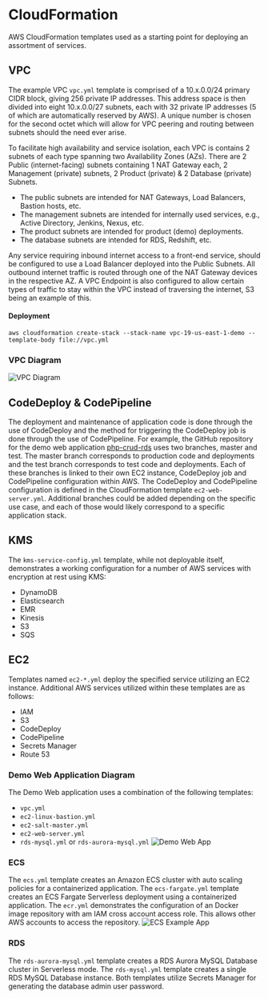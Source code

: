 # CloudFormation
AWS CloudFormation templates used as a starting point for deploying an assortment of services.

## VPC
The example VPC `vpc.yml` template is comprised of a 10.x.0.0/24 primary CIDR block, giving 256 private IP addresses. This address space is then divided into eight 10.x.0.0/27 subnets, each with 32 private IP addresses (5 of which are automatically reserved by AWS). A unique number is chosen for the second octet which will allow for VPC peering and routing between subnets should the need ever arise.

To facilitate high availability and service isolation, each VPC is contains 2 subnets of each type spanning two Availability Zones (AZs). There are 2 Public (internet-facing) subnets containing 1 NAT Gateway each, 2 Management (private) subnets, 2 Product (private) & 2 Database (private) Subnets.

* The public subnets are intended for NAT Gateways, Load Balancers, Bastion hosts, etc.
* The management subnets are intended for internally used services, e.g., Active Directory, Jenkins, Nexus, etc.
* The product subnets are intended for product (demo) deployments.
* The database subnets are intended for RDS, Redshift, etc.

Any service requiring inbound internet access to a front-end service, should be configured to use a Load Balancer deployed into the Public Subnets. All outbound internet traffic is routed through one of the NAT Gateway devices in the respective AZ. A VPC Endpoint is also configured to allow certain types of traffic to stay within the VPC instead of traversing the internet, S3 being an example of this.

#### Deployment
`aws cloudformation create-stack --stack-name vpc-19-us-east-1-demo --template-body file://vpc.yml`

### VPC Diagram
![VPC Diagram](https://www.lucidchart.com/publicSegments/view/8017025b-b0a9-482f-819b-bd624e94c120/image.png)

## CodeDeploy & CodePipeline
The deployment and maintenance of application code is done through the use of CodeDeploy and the method for triggering the CodeDeploy job is done through the use of CodePipeline. For example, the GitHub repository for the demo web application [php-crud-rds](https://github.com/jason4151/php-crud-rds) uses two branches, master and test. The master branch corresponds to production code and deployments and the test branch corresponds to test code and deployments. Each of these branches is linked to their own EC2 instance, CodeDeploy job and CodePipeline configuration within AWS. The CodeDeploy and CodePipeline configuration is defined in the CloudFormation template `ec2-web-server.yml`. Additional branches could be added depending on the specific use case, and each of those would likely correspond to a specific application stack.

## KMS
The `kms-service-config.yml` template, while not deployable itself, demonstrates a working configuration for a number of AWS services with encryption at rest using KMS:
* DynamoDB
* Elasticsearch
* EMR
* Kinesis
* S3
* SQS

## EC2
Templates named `ec2-*.yml` deploy the specified service utilizing an EC2 instance. Additional AWS services utilized within these templates are as follows:
* IAM
* S3
* CodeDeploy
* CodePipeline
* Secrets Manager
* Route 53

### Demo Web Application Diagram
The Demo Web application uses a combination of the following templates:
* `vpc.yml`
* `ec2-linux-bastion.yml`
* `ec2-salt-master.yml`
* `ec2-web-server.yml`
* `rds-mysql.yml` or `rds-aurora-mysql.yml`
![Demo Web App](https://www.lucidchart.com/publicSegments/view/d0c7a8ae-312e-4810-9101-95e95471aeb9/image.png)

### ECS
The `ecs.yml` template creates an Amazon ECS cluster with auto scaling policies for a containerized application. The `ecs-fargate.yml` template creates an ECS Fargate Serverless deployment using a containerized application. The `ecr.yml` demonstrates the configuration of an Docker image repository with am IAM cross account access role. This allows other AWS accounts to access the repository.
![ECS Example App](https://www.lucidchart.com/publicSegments/view/31db8182-a28c-486b-8d1f-803a5e6d89be/image.png)

### RDS
The `rds-aurora-mysql.yml` template creates a RDS Aurora MySQL Database cluster in Serverless mode. The `rds-mysql.yml` template creates a single RDS MySQL Database instance. Both templates utilize Secrets Manager for generating the database admin user password.
